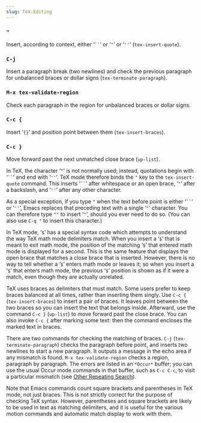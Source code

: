 ```yaml
---
slug: TeX-Editing
---
```


### `"`

Insert, according to context, either ‘` `` `’ or ‘`"`’ or ‘`''`’ (`tex-insert-quote`).

### `C-j`

Insert a paragraph break (two newlines) and check the previous paragraph for unbalanced braces or dollar signs (`tex-terminate-paragraph`).

### `M-x tex-validate-region`

Check each paragraph in the region for unbalanced braces or dollar signs.

### `C-c {`

Insert ‘`{}`’ and position point between them (`tex-insert-braces`).

### `C-c }`

Move forward past the next unmatched close brace (`up-list`).

In TeX, the character ‘`"`’ is not normally used; instead, quotations begin with ‘` `` `’ and end with ‘`''`’. TeX mode therefore binds the `"` key to the `tex-insert-quote` command. This inserts ‘` `` `’ after whitespace or an open brace, ‘`"`’ after a backslash, and ‘`''`’ after any other character.

As a special exception, if you type `"` when the text before point is either ‘` `` `’ or ‘`''`’, Emacs replaces that preceding text with a single ‘`"`’ character. You can therefore type `""` to insert ‘`"`’, should you ever need to do so. (You can also use `C-q "` to insert this character.)

In TeX mode, ‘`$`’ has a special syntax code which attempts to understand the way TeX math mode delimiters match. When you insert a ‘`$`’ that is meant to exit math mode, the position of the matching ‘`$`’ that entered math mode is displayed for a second. This is the same feature that displays the open brace that matches a close brace that is inserted. However, there is no way to tell whether a ‘`$`’ enters math mode or leaves it; so when you insert a ‘`$`’ that enters math mode, the previous ‘`$`’ position is shown as if it were a match, even though they are actually unrelated.

TeX uses braces as delimiters that must match. Some users prefer to keep braces balanced at all times, rather than inserting them singly. Use `C-c {` (`tex-insert-braces`) to insert a pair of braces. It leaves point between the two braces so you can insert the text that belongs inside. Afterward, use the command `C-c }` (`up-list`) to move forward past the close brace. You can also invoke `C-c {` after marking some text: then the command encloses the marked text in braces.

There are two commands for checking the matching of braces. `C-j` (`tex-terminate-paragraph`) checks the paragraph before point, and inserts two newlines to start a new paragraph. It outputs a message in the echo area if any mismatch is found. `M-x tex-validate-region` checks a region, paragraph by paragraph. The errors are listed in an `*Occur*` buffer; you can use the usual Occur mode commands in that buffer, such as `C-c C-c`, to visit a particular mismatch (see [Other Repeating Search](Other-Repeating-Search)).

Note that Emacs commands count square brackets and parentheses in TeX mode, not just braces. This is not strictly correct for the purpose of checking TeX syntax. However, parentheses and square brackets are likely to be used in text as matching delimiters, and it is useful for the various motion commands and automatic match display to work with them.
